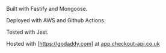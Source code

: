 Built with Fastify and Mongoose.

Deployed with AWS and Github Actions.

Tested with Jest.

Hosted with [https://godaddy.com] at [app.checkout-api.co.uk](https://app.checkout-api.co.uk)